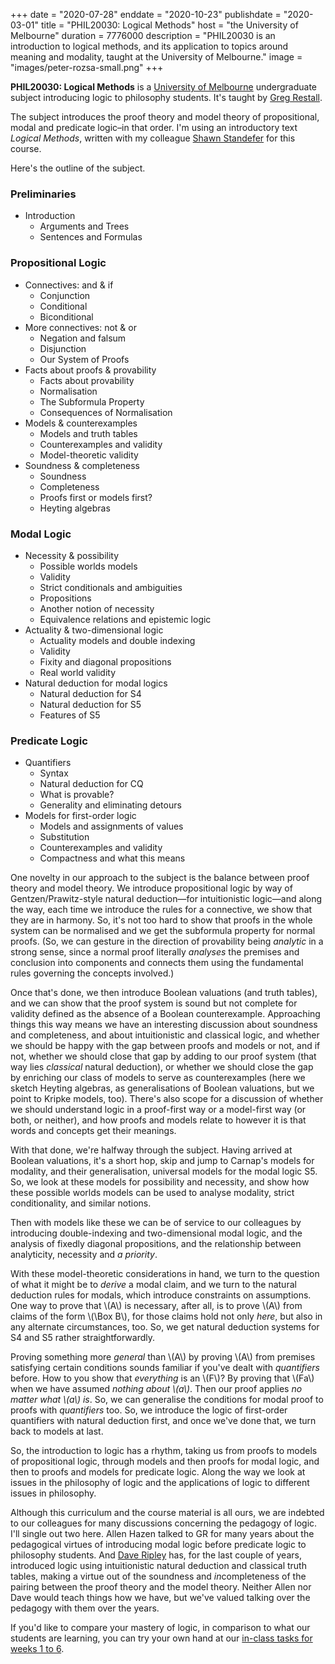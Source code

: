 +++
date = "2020-07-28"
enddate = "2020-10-23"
publishdate = "2020-03-01"
title = "PHIL20030: Logical Methods"
host = "the University of Melbourne"
duration = 7776000
description = "PHIL20030 is an introduction to logical methods, and its application to topics around meaning and modality, taught at the University of Melbourne."
image = "images/peter-rozsa-small.png"
+++

**<span class="caps">PHIL20030</span>: Logical Methods** is a [University of Melbourne](http://unimelb.edu.au) undergraduate subject introducing logic to philosophy students. It's taught by [Greg Restall](http://consequently.org).

The subject introduces the proof theory and model theory of propositional, modal and predicate logic&ndash;in that order. I'm using an introductory text _Logical Methods_, written with my colleague [Shawn Standefer](https://shawn-standefer.github.io) for this course.

 
Here's the outline of the subject. 

### Preliminaries
* Introduction
	- Arguments and Trees
	- Sentences and Formulas

### Propositional Logic
* Connectives: and &amp; if
	- Conjunction
	- Conditional
	- Biconditional
* More connectives: not &amp; or
	- Negation and falsum
	- Disjunction
	- Our System of Proofs
* Facts about proofs &amp; provability
	- Facts about provability
	- Normalisation
	- The Subformula Property
	- Consequences of Normalisation
* Models &amp; counterexamples
	- Models and truth tables
	- Counterexamples and validity
	- Model-theoretic validity
* Soundness &amp; completeness
	- Soundness
	- Completeness
	- Proofs first or models first?
	- Heyting algebras

### Modal Logic
* Necessity &amp; possibility
	- Possible worlds models
	- Validity
	- Strict conditionals and ambiguities
	- Propositions
	- Another notion of necessity
	- Equivalence relations and epistemic logic
* Actuality &amp; two-dimensional logic
	- Actuality models and double indexing
	- Validity
	- Fixity and diagonal propositions
	- Real world validity
* Natural deduction for modal logics
	- Natural deduction for S4
	- Natural deduction for S5
	- Features of S5

### Predicate Logic
* Quantifiers
	- Syntax
	- Natural deduction for CQ
	- What is provable?
	- Generality and eliminating detours
* Models for first-order logic
	- Models and assignments of values
	- Substitution
	- Counterexamples and validity
	- Compactness and what this means

One novelty in our approach to the subject is the balance between proof theory and model theory. We introduce propositional logic by way of Gentzen/Prawitz-style natural deduction&mdash;for intuitionistic logic&mdash;and along the way, each time we introduce the rules for a connective, we show that they are in harmony. So, it's not too hard to show that proofs in the whole system can be normalised and we get the subformula property for normal proofs. (So, we can gesture in the direction of provability being _analytic_ in a strong sense, since a normal proof literally _analyses_ the premises and conclusion into components and connects them using the fundamental rules governing the concepts involved.) 

Once that's done, we then introduce Boolean valuations (and truth tables), and we can show that the proof system is sound but not complete for validity defined as the absence of a Boolean counterexample. Approaching things this way means we have an interesting discussion about soundness and completeness, and about intuitionistic and classical logic, and whether we should be happy with the gap between proofs and models or not, and if not, whether we should close that gap by adding to our proof system (that way lies *classical* natural deduction), or whether we should close the gap by enriching our class of models to serve as counterexamples (here we sketch Heyting algebras, as generalisations of Boolean valuations, but we point to Kripke models, too). There's also scope for a discussion of whether we should understand logic in a proof-first way or a model-first way (or both, or neither), and how proofs and models relate to however it is that words and concepts get their meanings.

With that done, we're halfway through the subject. Having arrived at Boolean valuations, it's a short hop, skip and jump to Carnap's models for modality, and their generalisation, universal models for the modal logic S5. So, we look at these models for possibility and necessity, and show how these possible worlds models can be used to analyse modality, strict conditionality, and similar notions. 

Then with models like these we can be of service to our colleagues by introducing double-indexing and two-dimensional modal logic, and the analysis of fixedly diagonal propositions, and the relationship between analyticity, necessity and _a priority_. 

With these model-theoretic considerations in hand, we turn to the question of what it might be to _derive_ a modal claim, and we turn to the natural deduction rules for modals, which introduce constraints on assumptions. One way to prove that \\(A\\) is necessary, after all, is to prove \\(A\\) from claims of the form \\(\Box B\\), for those claims hold not only _here_, but also in any alternate circumstances, too. So, we get natural deduction systems for S4 and S5 rather straightforwardly.

Proving something more _general_ than \\(A\\) by proving \\(A\\) from premises satisfying certain conditions sounds familiar if you've dealt with _quantifiers_ before. How to you show that _everything_ is an \\(F\\)? By proving that \\(Fa\\) when we have assumed _nothing about \\(a\\)_. Then our proof applies _no matter what \\(a\\) is_. So, we can generalise the conditions for modal proof to proofs with _quantifiers_ too. So, we introduce the logic of first-order quantifiers with natural deduction first, and once we've done that, we turn back to models at last.

So, the introduction to logic has a rhythm, taking us from proofs to models of propositional logic, through models and then proofs for modal logic, and then to proofs and models for predicate logic. Along the way we look at issues in the philosophy of logic and the applications of logic to different issues in philosophy.

Although this curriculum and the course material is all ours, we are indebted to our colleagues for many discussions concerning the pedagogy of logic. I'll single out two here. Allen Hazen talked to GR for many years about the pedagogical virtues of introducing modal logic before predicate logic to philosophy students. And [Dave Ripley](http://davewripley.rocks) has, for the last couple of years, introduced logic using intuitionistic natural deduction and classical truth tables, making a virtue out of the soundness and <em>in</em>completeness of the pairing between the proof theory and the model theory. Neither Allen nor Dave would teach things how we have, but we've valued talking over the pedagogy with them over the years.

If you'd like to compare your mastery of logic, in comparison to what our students are learning, you can try your own hand at our [in-class tasks for weeks 1 to 6](/resources/PHIL20030-2019-class-tasks-1-6.pdf).